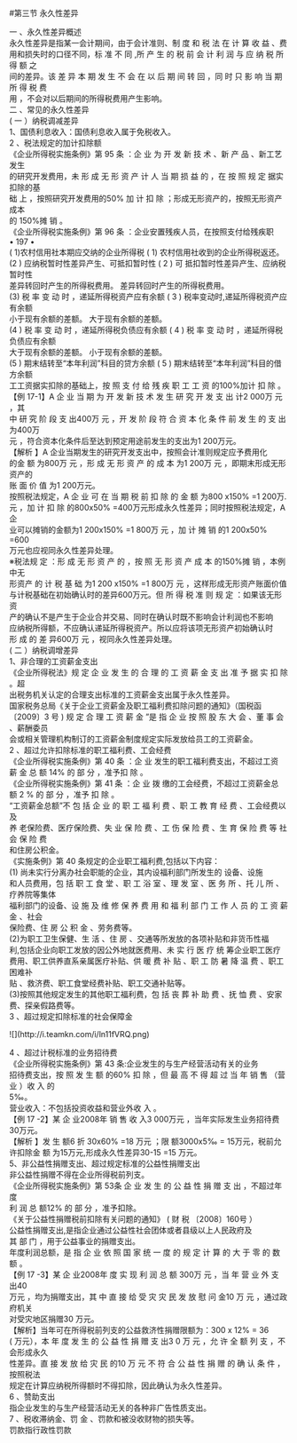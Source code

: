 #第三节 永久性差异
<p> 一 、永久性差异概述<br />
      永久性差异是指某一会计期间，由于会计准则、制 度 和 税 法 在 计 算 收 益 、费<br />
      用和损失时的口径不同，标 准 不 同 ,所 产 生 的 税 前 会 计 利 润 与 应 纳 税 所 得 额 之<br />
      间的差异。该 差 异 本 期 发 生 不 会 在 以 后 期 间 转 回 ，同 时 只 影 响 当 期 所 得 税 费<br />
      用 ，不会对以后期间的所得税费用产生影响。<br />
      二 、常见的永久性差异<br />
      ( 一 ）纳税调减差异<br />
      1、国债利息收入：国债利息收入属于免税收入。<br />
      2 、税法规定的加计扣除额<br />
      《企业所得税实施条例》第 95 条 ：企 业 为 开 发 新 技 术 、新 产 品 、新工艺发生<br />
      的研究开发费用，未 形 成 无 形 资 产 计 人 当 期 损 益 的 ，在 按 照 规 定 据实扣除的基<br />
      础 上 ，按照研究开发费用的50% 加 计 扣 除 ；形成无形资产的，按照无形资产成本<br />
      的 150%摊 销 。<br />
      《企业所得税实施条例》第 96 条 ：企业安置残疾人员，在按照支付给残疾职<br />
      • 197 •<br />
      ( 1)农村信用社本期应交纳的企业所得税 ( 1) 农村信用社收到的企业所得税返还。<br />
      (2 ) 应纳税暂时性差异产生、可抵扣暂时性 ( 2 ) 可 抵扣暂时性差异产生、应纳税暂时性<br />
      差异转回时产生的所得税费用。 差异转回时产生的所得税费用。<br />
      (3) 税 率 变 动 时 ，递延所得税资产应有余额 ( 3 ) 税率变动时,递延所得税资产应有余额<br />
      小于现有余额的差额。 大于现有余额的差额。<br />
      (4 ) 税 率 变 动 时 ，递延所得税负债应有余额 ( 4 ) 税 率 变 动 时 ，递延所得税负债应有余额<br />
      大于现有余额的差额。 小于现有余额的差额。<br />
      (5 ) 期末结转至&ldquo;本年利润&rdquo;科目的贷方余额 ( 5 ) 期末结转至&ldquo;本年利润&rdquo;科目的借方余额<br />
      工工资据实扣除的基础上，按 照 支 付 给 残 疾 职 工 工 资 的100%加计 扣 除 。<br />
      【例 17-1】A 企 业 当 期 为 开 发 新 技 术 发 生 研 究 开 发 支 出 计2 000万 元 ，其<br />
      中 研 究 阶 段 支 出400万 元 ，开 发 阶 段 符 合 资 本 化 条 件 前 发 生 的 支 出 为400万<br />
      元 ，符合资本化条件后至达到预定用途前发生的支出为1 200万元。<br />
      【解析 】A 企业当期发生的研究开发支出中，按照会计准则规定应予费用化<br />
      的金 额 为800万 元 ，形 成 无 形 资 产 的 成 本 为1 200万 元 ，即期末形成无形资产的<br />
      账 面 价 值 为1 200万元。<br />
      按照税法规定，A 企 业 可 在 当 期 税 前 扣 除 的 金 额 为800 x150% =1 200万.<br />
      元 ，加 计 扣 除 的800x50% =400万元形成永久性差异；同时按照税法规定，A 企<br />
      业可以摊销的金额为1 200x150% =1 800万 元 ，加 计 摊 销 的1 200x50% =600<br />
      万元也应视同永久性差异处理。<br />
      ※税法规 定 ：形 成 无 形 资 产 的 ，按 照 无 形 资 产 成 本 的150%摊 销 ，本例中无<br />
      形资产 的 计 税 基 础 为1 200 x150% =1 800万 元 ，这样形成无形资产账面价值<br />
      与计税基础在初始确认时的差异600万元。但 所 得 税 准 则 规 定 ：如果该无形资<br />
      产的确认不是产生于企业合并交易、同时在确认时既不影响会计利润也不影响<br />
      应纳税所得额，不应确认递延所得税资产。所以应将该项无形资产初始确认时<br />
      形 成 的 差 异600万 元 ，视同永久性差异处理。<br />
      ( 二 ）纳税调增差异<br />
      1、非合理的工资薪金支出<br />
      《企业所得税法》规 定 企 业 发 生 的 合 理 的 工 资 薪 金 支 出 准 予 据 实 扣 除 。超<br />
      出税务机关认定的合理支出标准的工资薪金支出属于永久性差异。<br />
      国家税务总局《关于企业工资薪金及职工福利费扣除问题的通知》（国税函<br />
      〔2009〕3 号 ) 规 定 合 理 工 资 薪 金 &rdquo;是 指 企 业 按 照 股 东 大 会 、董 事 会 、薪酬委员<br />
      会或相关管理机构制订的工资薪金制度规定实际发放给员工的工资薪金。<br />
      2 、超过允许扣除标准的职工福利费、工会经费<br />
      《企业所得税实施条例》第 40 条 ：企 业 发生的职工福利费支出，不超过工资<br />
      薪 金 总 额 14% 的 部 分 ，准予扣 除 。<br />
      《企业所得税实施条例》第 41 条 ：企 业 拨 缴的工会经费，不超过工资薪金总<br />
      额 2 % 的 部 分 ，准予 扣 除 。<br />
      &ldquo;工资薪金总额&rdquo;不 包 括 企 业 的 职 工 福 利 费 、职 工 教 育 经 费 、工会经费以及<br />
    养 老保险费、医疗保险费、失 业 保 险 费 、工 伤 保 险 费 、生 育 保 险 费 等 社 会 保 险 费<br />
      和住房公积金。<br />
      《实施条例》第 40 条规定的企业职工福利费,包括以下内容：<br />
    (1) 尚未实行分离办社会职能的企业，其内设福利部门所发生的  设备、设施<br />
    和人员费用，包 括 职 工 食 堂 、职 工 浴 室 、理 发 室 、医 务 所 、托 儿 所 、疗养院等集体<br />
    福利部门的设备、设 施 及 维 修 保 养 费 用 和 福 利 部 门 工 作 人 员 的 工 资 薪 金 、社会<br />
    保险费、住 房 公 积 金 、劳务费等。<br />
    (2)为职工卫生保健、生 活 、住 房 、交通等所发放的各项补贴和非货币性福<br />
    利,包括企业向职工发放的因公外地就医费用、未 实 行 医 疗 统 筹企业职工医疗<br />
    费用、职工供养直系亲属医疗补贴、供 暖 费 补 贴 、职 工 防 暑 降 温 费 、职工困难补<br />
    贴 、救济费、职工食堂经费补贴、职工交通补贴等。<br />
    (3)按照其他规定发生的其他职工福利费，包 括 丧 葬 补 助 费 、抚 恤 费 、安家<br />
    费、探亲假路费等。<br />
3 、超过规定扣除标准的社会保障金</p>
    <p>![](http://i.teamkn.com/i/ln11fVRQ.png)</p>
    <p> 4 、超过计税标准的业务招待费<br />
      《企业所得税实施条例》第 43 条:企业发生的与生产经营活动有关的业务<br />
      招待费支出，按 照 发 生 额 的60% 扣 除 ，但 最 高 不 得 超 过 当 年 销 售 （营 业 ）收 入 的<br />
      5‰。<br />
      营业收入：不包括投资收益和营业外收 入 。<br />
      【例 17 -2】某 企 业2008年 销 售 收 入3 000万元 ，当年实际发生业务招待费<br />
      30万元。<br />
      【解析 】发 生 额6 折 30x60% =18 万元 ；限 额3000x5‰ = 15万元，税前允<br />
      许扣除金 额 为15万元,形成永久性差异30-15 =15 万元。<br />
      5、非公益性捐赠支出、超过规定标准的公益性捐赠支出<br />
      非公益性捐赠不得在企业所得税前列支。<br />
      《企业所得税实施条例》第 53条 企 业 发 生 的 公 益 性 捐 赠 支 出 ，不超过年度<br />
      利 润 总 额12% 的 部 分 ，准予扣除。<br />
      《关于公益性捐赠税前扣除有关问题的通知》 ( 财 税 〔2008〕160号 ）<br />
      公益性捐赠支出,是指企业通过公益性社会团体或者县级以上人民政府及<br />
      其 部 门 ，用于公益事业的捐赠支出。<br />
      年度利润总额，是 指 企 业 依 照 国 家 统 一 度 的 规 定 计 算 的 大 于 零 的 数 额 。<br />
      【例 17 -3】某 企 业2008年 度 实 现 利 润 总 额 300万 元 ，当 年 营 业 外 支 出40<br />
      万元 ，均为捐赠支出，其 中 直 接 给 受 灾 灾 民 发 放 慰 问 金10 万 元 ，通过政府机关<br />
      对受灾地区捐赠30 万元。<br />
      【解析】当年可在所得税前列支的公益救济性捐赠限额为：300 x 12% = 36<br />
      ( 万元），本 年 度 发 生 的 公 益 性 捐 赠 支 出3 0 万 元 ，允 许 全 额 列 支 ，不会形成永久<br />
      性差异。直 接 发 放 给 灾 民 的10 万 元 不 符 合 公 益 性 捐 赠 的 确 认 条 件 ，按照税法<br />
      规定在计算应纳税所得额时不得扣除，因此确认为永久性差异。<br />
6 、赞助支出<br />
指企业发生的与生产经营活动无关的各种非广告性质支出。<br />
7 、税收滞纳金、罚 金 、罚款和被没收财物的损失等。<br />
罚款指行政性罚款<br />
      <!--En>><!--EndFragment-->
    </p>
    <p>&nbsp;</p>